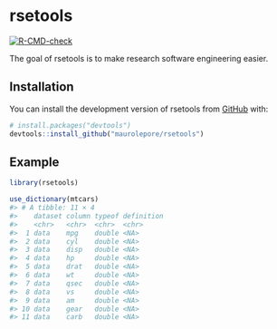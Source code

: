 
<!-- README.md is generated from README.Rmd. Please edit that file -->

# rsetools

<!-- badges: start -->

[![R-CMD-check](https://github.com/maurolepore/rsetools/actions/workflows/R-CMD-check.yaml/badge.svg)](https://github.com/maurolepore/rsetools/actions/workflows/R-CMD-check.yaml)
<!-- badges: end -->

The goal of rsetools is to make research software engineering easier.

## Installation

You can install the development version of rsetools from
[GitHub](https://github.com/) with:

``` r
# install.packages("devtools")
devtools::install_github("maurolepore/rsetools")
```

## Example

``` r
library(rsetools)

use_dictionary(mtcars)
#> # A tibble: 11 × 4
#>    dataset column typeof definition
#>    <chr>   <chr>  <chr>  <chr>     
#>  1 data    mpg    double <NA>      
#>  2 data    cyl    double <NA>      
#>  3 data    disp   double <NA>      
#>  4 data    hp     double <NA>      
#>  5 data    drat   double <NA>      
#>  6 data    wt     double <NA>      
#>  7 data    qsec   double <NA>      
#>  8 data    vs     double <NA>      
#>  9 data    am     double <NA>      
#> 10 data    gear   double <NA>      
#> 11 data    carb   double <NA>
```

